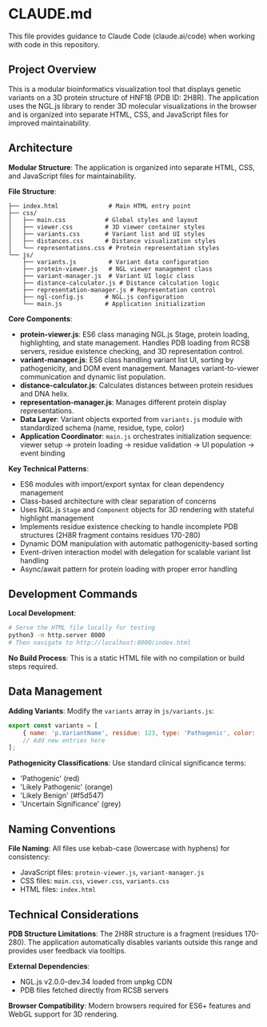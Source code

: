 # CLAUDE.md

This file provides guidance to Claude Code (claude.ai/code) when working with code in this repository.

## Project Overview

This is a modular bioinformatics visualization tool that displays genetic variants on a 3D protein structure of HNF1B (PDB ID: 2H8R). The application uses the NGL.js library to render 3D molecular visualizations in the browser and is organized into separate HTML, CSS, and JavaScript files for improved maintainability.

## Architecture

**Modular Structure**: The application is organized into separate HTML, CSS, and JavaScript files for maintainability.

**File Structure**:
```
├── index.html              # Main HTML entry point
├── css/
│   ├── main.css           # Global styles and layout
│   ├── viewer.css         # 3D viewer container styles
│   ├── variants.css       # Variant list and UI styles
│   ├── distances.css      # Distance visualization styles
│   └── representations.css # Protein representation styles
└── js/
    ├── variants.js         # Variant data configuration
    ├── protein-viewer.js   # NGL viewer management class
    ├── variant-manager.js  # Variant UI logic class
    ├── distance-calculator.js # Distance calculation logic
    ├── representation-manager.js # Representation control
    ├── ngl-config.js      # NGL.js configuration
    └── main.js            # Application initialization
```

**Core Components**:
- **protein-viewer.js**: ES6 class managing NGL.js Stage, protein loading, highlighting, and state management. Handles PDB loading from RCSB servers, residue existence checking, and 3D representation control.
- **variant-manager.js**: ES6 class handling variant list UI, sorting by pathogenicity, and DOM event management. Manages variant-to-viewer communication and dynamic list population.
- **distance-calculator.js**: Calculates distances between protein residues and DNA helix.
- **representation-manager.js**: Manages different protein display representations.
- **Data Layer**: Variant objects exported from `variants.js` module with standardized schema (name, residue, type, color)
- **Application Coordinator**: `main.js` orchestrates initialization sequence: viewer setup → protein loading → residue validation → UI population → event binding

**Key Technical Patterns**:
- ES6 modules with import/export syntax for clean dependency management
- Class-based architecture with clear separation of concerns
- Uses NGL.js `Stage` and `Component` objects for 3D rendering with stateful highlight management
- Implements residue existence checking to handle incomplete PDB structures (2H8R fragment contains residues 170-280)
- Dynamic DOM manipulation with automatic pathogenicity-based sorting
- Event-driven interaction model with delegation for scalable variant list handling
- Async/await pattern for protein loading with proper error handling

## Development Commands

**Local Development**:
```bash
# Serve the HTML file locally for testing
python3 -m http.server 8000
# Then navigate to http://localhost:8000/index.html
```

**No Build Process**: This is a static HTML file with no compilation or build steps required.

## Data Management

**Adding Variants**: Modify the `variants` array in `js/variants.js`:
```javascript
export const variants = [
    { name: 'p.VariantName', residue: 123, type: 'Pathogenic', color: 'red' }
    // Add new entries here
];
```

**Pathogenicity Classifications**: Use standard clinical significance terms:
- 'Pathogenic' (red)
- 'Likely Pathogenic' (orange) 
- 'Likely Benign' (#f5d547)
- 'Uncertain Significance' (grey)

## Naming Conventions

**File Naming**: All files use kebab-case (lowercase with hyphens) for consistency:
- JavaScript files: `protein-viewer.js`, `variant-manager.js`
- CSS files: `main.css`, `viewer.css`, `variants.css`
- HTML files: `index.html`

## Technical Considerations

**PDB Structure Limitations**: The 2H8R structure is a fragment (residues 170-280). The application automatically disables variants outside this range and provides user feedback via tooltips.

**External Dependencies**: 
- NGL.js v2.0.0-dev.34 loaded from unpkg CDN
- PDB files fetched directly from RCSB servers

**Browser Compatibility**: Modern browsers required for ES6+ features and WebGL support for 3D rendering.